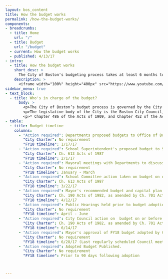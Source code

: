 ```yaml
---
layout: bos_content
title: How the budget works
permalink: /how-the-budget-works/
components:
- breadcrumbs:
  - title: Home
    url: "/"
  - title: Budget
    url: "/budget"
  - current: How the budget works
  - published: 4/13/17
- intro:
  - title: How the budget works
    short_desc: >
      The City of Boston's budgeting process takes at least 6 months to do, but that doesn't mean you can't understand it in 90 seconds. Below, find a quick video overview of how Boston's budget works. If you want more detail, read the text below the video. 
    description: >
      <iframe width="100%" height="400px" src="https://www.youtube.com/embed/NIkLbUEXIiM"></iframe>
sidebar_menu: true
- text_block:
  - title: Who's in charge of the budget?
      body: >
        <p>The City of Boston’s budget process is governed by the City’s Charter* and practices designed to provide transparency and gather public feedback. The chief executive officer of the City is the Mayor. Martin J. Walsh, the Mayor of the City, was elected to serve his first term from January 2014 through January 2018. The Mayor has general supervision of and control over the City’s boards, commissions, officers, and departments. The portion of the budget covering appropriations for all departments and operations of the City, except the Boston Public Schools, is prepared under the direction of the Mayor. The Boston Public Schools follow a separate process which requires the Superintendent of Schools to propose a budget to the School Committee. The Superintendent submits the School Committee approved budget to the Mayor. The Mayor submits a recommended budget, including the Boston Public Schools budget, to the City Council.</p>
        <p>The legislative body of the City is the Boston City Council, which consists of thirteen members serving two-year terms. Four councilors are elected at-large and nine are elected from geographic districts. The City Council may enact ordinances and adopt orders that the Mayor may either approve or veto. Ordinances and orders, except orders for the borrowing or appropriation of money, may be enacted by the City Council over the Mayor’s veto by a two-thirds vote. The City Council may reject or reduce a budget submitted to it by the Mayor, but may not increase it.</p>
        <p>* Chapter 486 of the Acts of 1909, and Chapter 452 of the Acts of 1948 of the Commonwealth which, as amended, constitute the City’s Charter.</p>
- table: 
  - title: Budget timeline
    columns: 
      - "Action required": Departments proposed budgets to Office of Budget Management.
        "City Charter": No requirement
        "FY18 timeline": 1/17/17
      - "Action required": School Superintendent's proposed budget to School Committee on or before 1st Wednesday in February.
        "City Charter": Ch. 613 Acts of 1987 
        "FY18 timeline": 2/1/17
      - "Action required": Mayoral meetings with Departments to discuss funding, policy, and performance.
        "City Charter": No requirement
        "FY18 timeline": January - March
      - "Action required": School Committee action taken on budget on or before 4th Wednesday in March.
        "City Charter": Ch. 613 Acts of 1987
        "FY18 timeline": 3/22/17
      - "Action required": Mayor's recommended budget and capital plan submitted to City Council on or before 2nd Wednesday in April.
        "City Charter": Ch. 190 Acts of 1982, as amended by Ch. 701 Acts of 1986, and by practice
        "FY18 timeline": 4/12/17
      - "Action required": Public Hearings held prior to budget adoption.
        "City Charter": No requirement
        "FY18 timeline": April - June
      - "Action required": City Council action on  budget on or before 2nd Wednesday in June.
        "City Charter": Ch. 190 Acts of 1982, as amended by Ch. 701 Acts of 1986 
        "FY18 timeline": 6/14/17
      - "Action required": Mayor's approval of FY18 budget adopted by City Council on or before July 1, 2017.
        "City Charter": No requirement
        "FY18 timeline": 6/28/17 (Last regularly scheduled Council meeting before FY18)
      - "Action required": Adopted Budget Published.
        "City Charter": No requirement
        "FY18 timeline": Prior to 90 days following adoption



---
```

